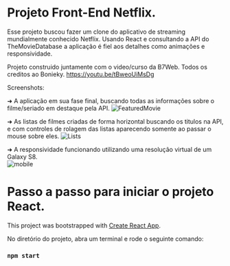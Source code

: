 # Projeto Front-End Netflix. 
Esse projeto buscou fazer um clone do aplicativo de streaming mundialmente conhecido Netflix. Usando React e consultando a API do TheMovieDatabase a aplicação é fiel aos detalhes como animações e responsividade. 

Projeto construido juntamente com o video/curso da B7Web. Todos os creditos ao Bonieky. https://youtu.be/tBweoUiMsDg

Screenshots:

➜ A aplicação em sua fase final, buscando todas as informações sobre o filme/seriado em destaque pela API.
![FeaturedMovie](https://user-images.githubusercontent.com/36114140/156033348-96e14360-7a6e-47fe-8b8a-e735851f1c20.png)

➜ As listas de filmes criadas de forma horizontal buscando os titulos na API, e com controles de rolagem das listas aparecendo somente ao passar o mouse sobre eles. 
![Lists](https://user-images.githubusercontent.com/36114140/156033392-8b0945a1-7c69-4abc-b93d-94cb3b1ff0bb.png)

➜ A responsividade funcionando utilizando uma resolução virtual de um Galaxy S8.  
![mobile](https://user-images.githubusercontent.com/36114140/156033402-95195b45-8f5e-40f3-9eff-7a34b9a57618.png)


# Passo a passo para iniciar o projeto React.

This project was bootstrapped with [Create React App](https://github.com/facebook/create-react-app).

No diretório do projeto, abra um terminal e rode o seguinte comando:

### `npm start`


